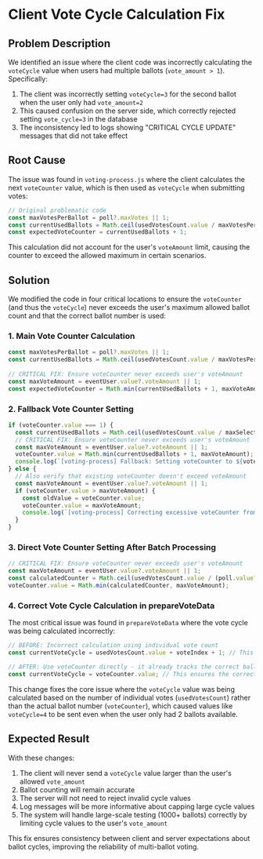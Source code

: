 # Client Vote Cycle Calculation Fix

## Problem Description

We identified an issue where the client code was incorrectly calculating the `voteCycle` value when users had multiple ballots (`vote_amount > 1`). Specifically:

1. The client was incorrectly setting `voteCycle=3` for the second ballot when the user only had `vote_amount=2`
2. This caused confusion on the server side, which correctly rejected setting `vote_cycle=3` in the database
3. The inconsistency led to logs showing "CRITICAL CYCLE UPDATE" messages that did not take effect

## Root Cause

The issue was found in `voting-process.js` where the client calculates the next `voteCounter` value, which is then used as `voteCycle` when submitting votes:

```javascript
// Original problematic code
const maxVotesPerBallot = poll?.maxVotes || 1;
const currentUsedBallots = Math.ceil(usedVotesCount.value / maxVotesPerBallot);
const expectedVoteCounter = currentUsedBallots + 1;
```

This calculation did not account for the user's `voteAmount` limit, causing the counter to exceed the allowed maximum in certain scenarios.

## Solution

We modified the code in four critical locations to ensure the `voteCounter` (and thus the `voteCycle`) never exceeds the user's maximum allowed ballot count and that the correct ballot number is used:

### 1. Main Vote Counter Calculation

```javascript
const maxVotesPerBallot = poll?.maxVotes || 1;
const currentUsedBallots = Math.ceil(usedVotesCount.value / maxVotesPerBallot);
      
// CRITICAL FIX: Ensure voteCounter never exceeds user's voteAmount
const maxVoteAmount = eventUser.value?.voteAmount || 1;
const expectedVoteCounter = Math.min(currentUsedBallots + 1, maxVoteAmount);
```

### 2. Fallback Vote Counter Setting

```javascript
if (voteCounter.value === 1) {
  const currentUsedBallots = Math.ceil(usedVotesCount.value / maxSelectableAnswers);
  // CRITICAL FIX: Ensure voteCounter never exceeds user's voteAmount
  const maxVoteAmount = eventUser.value?.voteAmount || 1;
  voteCounter.value = Math.min(currentUsedBallots + 1, maxVoteAmount);
  console.log(`[voting-process] Fallback: Setting voteCounter to ${voteCounter.value} (${currentUsedBallots} used ballots + 1, max allowed: ${maxVoteAmount})`);
} else {
  // Also verify that existing voteCounter doesn't exceed voteAmount
  const maxVoteAmount = eventUser.value?.voteAmount || 1;
  if (voteCounter.value > maxVoteAmount) {
    const oldValue = voteCounter.value;
    voteCounter.value = maxVoteAmount;
    console.log(`[voting-process] Correcting excessive voteCounter from ${oldValue} to maximum allowed ${maxVoteAmount}`);
  }
}
```

### 3. Direct Vote Counter Setting After Batch Processing

```javascript
// CRITICAL FIX: Ensure voteCounter never exceeds user's voteAmount
const maxVoteAmount = eventUser.value?.voteAmount || 1;
const calculatedCounter = Math.ceil(usedVotesCount.value / (poll.value?.maxVotes || 1)) + voteBatch.length;
voteCounter.value = Math.min(calculatedCounter, maxVoteAmount);
```

### 4. Correct Vote Cycle Calculation in prepareVoteData

The most critical issue was found in `prepareVoteData` where the vote cycle was being calculated incorrectly:

```javascript
// BEFORE: Incorrect calculation using individual vote count
const currentVoteCycle = usedVotesCount.value + voteIndex + 1; // This produces incorrect values like 4

// AFTER: Use voteCounter directly - it already tracks the correct ballot number
const currentVoteCycle = voteCounter.value; // This ensures the correct ballot number is used
```

This change fixes the core issue where the `voteCycle` value was being calculated based on the number of individual votes (`usedVotesCount`) rather than the actual ballot number (`voteCounter`), which caused values like `voteCycle=4` to be sent even when the user only had 2 ballots available.

## Expected Result

With these changes:

1. The client will never send a `voteCycle` value larger than the user's allowed `vote_amount`
2. Ballot counting will remain accurate
3. The server will not need to reject invalid cycle values
4. Log messages will be more informative about capping large cycle values
5. The system will handle large-scale testing (1000+ ballots) correctly by limiting cycle values to the user's `vote_amount`

This fix ensures consistency between client and server expectations about ballot cycles, improving the reliability of multi-ballot voting.